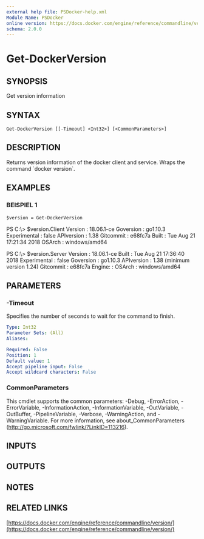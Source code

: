 ```yaml
---
external help file: PSDocker-help.xml
Module Name: PSDocker
online version: https://docs.docker.com/engine/reference/commandline/version/
schema: 2.0.0
---
```


# Get-DockerVersion

## SYNOPSIS
Get version information

## SYNTAX

```
Get-DockerVersion [[-Timeout] <Int32>] [<CommonParameters>]
```

## DESCRIPTION
Returns version information of the docker client and service.
Wraps the command \`docker version\`.

## EXAMPLES

### BEISPIEL 1
```
$version = Get-DockerVersion
```

PS C:\\\> $version.Client
Version      : 18.06.1-ce
Goversion    : go1.10.3
Experimental : false
APIversion   : 1.38
Gitcommit    : e68fc7a
Built        : Tue Aug 21 17:21:34 2018
OSArch       : windows/amd64

PS C:\\\> $version.Server
Version      : 18.06.1-ce
Built        : Tue Aug 21 17:36:40 2018
Experimental : false
Goversion    : go1.10.3
APIversion   : 1.38 (minimum version 1.24)
Gitcommit    : e68fc7a
Engine:      :
OSArch       : windows/amd64

## PARAMETERS

### -Timeout
Specifies the number of seconds to wait for the command to finish.

```yaml
Type: Int32
Parameter Sets: (All)
Aliases:

Required: False
Position: 1
Default value: 1
Accept pipeline input: False
Accept wildcard characters: False
```

### CommonParameters
This cmdlet supports the common parameters: -Debug, -ErrorAction, -ErrorVariable, -InformationAction, -InformationVariable, -OutVariable, -OutBuffer, -PipelineVariable, -Verbose, -WarningAction, and -WarningVariable.
For more information, see about_CommonParameters (http://go.microsoft.com/fwlink/?LinkID=113216).

## INPUTS

## OUTPUTS

## NOTES

## RELATED LINKS

[https://docs.docker.com/engine/reference/commandline/version/](https://docs.docker.com/engine/reference/commandline/version/)

